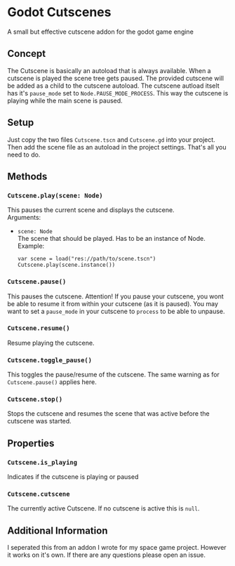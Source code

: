 # Godot Cutscenes
A small but effective cutscene addon for the godot game engine

## Concept
The Cutscene is basically an autoload that is always available. When a cutscene is played the scene tree gets paused. 
The provided cutscene will be added as a child to the cutscene autoload. The cutscene autload itselt has it's `pause_mode` 
set to `Node.PAUSE_MODE_PROCESS`. This way the cutscene is playing while the main scene is paused.

## Setup
Just copy the two files `Cutscene.tscn` and `Cutscene.gd` into your project. Then add the scene file as an autoload 
in the project settings. That's all you need to do.

## Methods

### `Cutscene.play(scene: Node)`
This pauses the current scene and displays the cutscene.  
Arguments:
- `scene: Node`  
  The scene that should be played. Has to be an instance of Node.  
  Example:  
  ```gdscript
  var scene = load("res://path/to/scene.tscn")
  Cutscene.play(scene.instance())
  ```

### `Cutscene.pause()`
This pauses the cutscene. Attention! If you pause your cutscene, you wont be able to resume it from within
your cutscene (as it is paused). You may want to set a `pause_mode` in your cutscene to `process` to be able to unpause.

### `Cutscene.resume()`
Resume playing the cutscene.

### `Cutscene.toggle_pause()`
This toggles the pause/resume of the cutscene. The same warning as for `Cutscene.pause()` applies here.

### `Cutscene.stop()`
Stops the cutscene and resumes the scene that was active before the cutscene was started.

## Properties

### `Cutscene.is_playing`
Indicates if the cutscene is playing or paused

### `Cutscene.cutscene`
The currently active Cutscene. If no cutscene is active this is `null`.

## Additional Information
I seperated this from an addon I wrote for my space game project. However it works on it's own. If there are any questions please open an issue.
